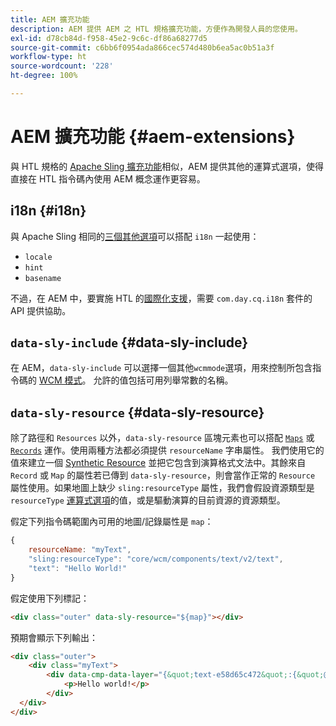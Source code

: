 ```yaml
---
title: AEM 擴充功能
description: AEM 提供 AEM 之 HTL 規格擴充功能，方便作為開發人員的您使用。
exl-id: d78cb84d-f958-45e2-9c6c-df86a68277d5
source-git-commit: c6bb6f0954ada866cec574d480b6ea5ac0b51a3f
workflow-type: ht
source-wordcount: '228'
ht-degree: 100%

---
```


# AEM 擴充功能 {#aem-extensions}

與 HTL 規格的 [Apache Sling 擴充功能](https://sling.apache.org/documentation/bundles/scripting/scripting-htl.html#extensions-of-the-htl-specification-1)相似，AEM 提供其他的運算式選項，使得直接在 HTL 指令碼內使用 AEM 概念運作更容易。

## i18n {#i18n}

與 Apache Sling 相同的[三個其他選項](https://sling.apache.org/documentation/bundles/scripting/scripting-htl.html#i18n)可以搭配 `i18n` 一起使用：

* `locale`
* `hint`
* `basename`

不過，在 AEM 中，要實施 HTL 的[國際化支援](https://experienceleague.adobe.com/zh-hant/docs/experience-manager-65/content/implementing/developing/components/internationalization/i18n-dev)，需要 `com.day.cq.i18n` 套件的 API 提供協助。

## `data-sly-include` {#data-sly-include}

在 AEM，`data-sly-include` 可以選擇一個其他`wcmmode`選項，用來控制所包含指令碼的 [WCM 模式](https://developer.adobe.com/experience-manager/reference-materials/cloud-service/javadoc/com/day/cq/wcm/api/WCMMode.html)。 允許的值包括可用列舉常數的名稱。

## `data-sly-resource` {#data-sly-resource}

除了路徑和 `Resources` 以外，`data-sly-resource` 區塊元素也可以搭配 [`Maps`](https://docs.oracle.com/en/java/javase/11/docs/api/java.base/java/util/Map.html) 或 [`Records`](https://github.com/apache/sling-org-apache-sling-scripting-sightly-runtime/blob/master/src/main/java/org/apache/sling/scripting/sightly/Record.java) 運作。使用兩種方法都必須提供 `resourceName` 字串屬性。 我們使用它的值來建立一個 [Synthetic Resource](https://www.javadoc.io/doc/org.apache.sling/org.apache.sling.api/latest/org/apache/sling/api/resource/SyntheticResource.html) 並把它包含到演算格式文法中。其餘來自 `Record` 或 `Map` 的屬性若已傳到 `data-sly-resource`，則會當作正常的 `Resource` 屬性使用。如果地圖上缺少 `sling:resourceType` 屬性，我們會假設資源類型是 `resourceType` [運算式選項](https://github.com/adobe/htl-spec/blob/1.4/SPECIFICATION.md#229-resource)的值，或是驅動演算的目前資源的資源類型。

假定下列指令碼範圍內可用的地圖/記錄屬性是 `map`：

```javascript
{
    resourceName: "myText",
    "sling:resourceType": "core/wcm/components/text/v2/text",
    "text": "Hello World!"
}
```

假定使用下列標記：

```html
<div class="outer" data-sly-resource="${map}"></div>
```

預期會顯示下列輸出：

```html
<div class="outer">
    <div class="myText">
        <div data-cmp-data-layer="{&quot;text-e58d65c472&quot;:{&quot;@type&quot;:&quot;core/wcm/components/text/v2/text&quot;,&quot;xdm:text&quot;:&quot;<p>Hello world!</p>&quot;}}" id="text-e58d65c472" class="cmp-text">
            <p>Hello world!</p>
        </div>
  </div>
</div>
```
